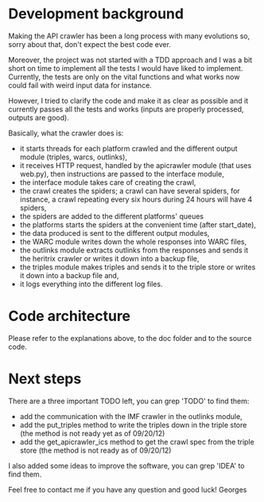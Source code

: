 # Development background

Making the API crawler has been a long process with many evolutions so,
sorry about that, don't expect the best code ever.

Moreover, the project was not started with a TDD approach and I was a bit
short on time to implement all the tests I would have liked to implement.
Currently, the tests are only on the vital functions and what works now
could fail with weird input data for instance.

However, I tried to clarify the code and make it as clear as possible and
it currently passes all the tests and works (inputs are properly processed,
outputs are good).

Basically, what the crawler does is:

*   it starts threads for each platform crawled and the different output
module (triples, warcs, outlinks),
*   it receives HTTP request, handled by the apicrawler module (that uses
web.py), then instructions are passed to the interface module,
*   the interface module takes care of creating the crawl, 
*   the crawl creates the spiders; a crawl can have several spiders, for
instance, a crawl repeating every six hours during 24 hours will have 4
spiders,
*   the spiders are added to the different platforms' queues
*   the platforms starts the spiders at the convenient time (after
start_date),
*   the data produced is sent to the different output modules,
*   the WARC module writes down the whole responses into WARC files,
*   the outlinks module extracts outlinks from the responses and sends it
the heritrix crawler or writes it down into a backup file,
*   the triples module makes triples and sends it to the triple store or
writes it down into a backup file and,
*   it logs everything into the different log files.

# Code architecture

Please refer to the explanations above, to the doc folder and to the source code.

# Next steps
 
There are a three important TODO left, you can grep 'TODO' to find them:

*   add the communication with the IMF crawler in the outlinks module,
*   add the put_triples method to write the triples down in the triple
    store (the method is not ready yet as of 09/20/12)
*   add the get_apicrawler_ics method to get the crawl spec from the triple
    store (the method is not ready as of 09/20/12) 

I also added some ideas to improve the software, you can grep 'IDEA' to
find them.

Feel free to contact me if you have any question and good luck!
Georges
